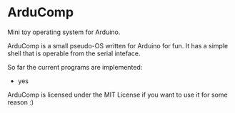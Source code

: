 # ArduComp
Mini toy operating system for Arduino.

ArduComp is a small pseudo-OS written for Arduino for fun. It has a simple shell that is operable from the serial inteface.

So far the current programs are implemented:

* yes

ArduComp is licensed under the MIT License if you want to use it for some reason :)